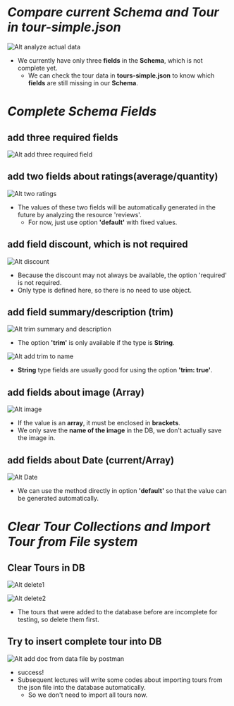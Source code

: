 # **_Compare current Schema and Tour in tour-simple.json_**

![Alt analyze actual data](pic/bandicam%202022-10-24%2023-12-13-925.jpg)

- We currently have only three **fields** in the **Schema**, which is not complete yet.
  - We can check the tour data in **tours-simple.json** to know which **fields** are still missing in our **Schema**.

# **_Complete Schema Fields_**

## **add three required fields**

![Alt add three required field](pic/bandicam%202022-10-24%2023-14-55-810.jpg)

## **add two fields about ratings(average/quantity)**

![Alt two ratings](pic/bandicam%202022-10-24%2023-17-57-595.jpg)

- The values of these two fields will be automatically generated in the future by analyzing the resource 'reviews'.
  - For now, just use option **'default'** with fixed values.

## **add field discount, which is not required**

![Alt discount](pic/bandicam%202022-10-24%2023-19-55-284.jpg)

- Because the discount may not always be available, the option 'required' is not required.
- Only type is defined here, so there is no need to use object.

## **add field summary/description (trim)**

![Alt trim summary and description](pic/bandicam%202022-10-24%2023-24-16-256.jpg)

- The option **'trim'** is only available if the type is **String**.

![Alt add trim to name](pic/bandicam%202022-10-24%2023-25-01-113.jpg)

- **String** type fields are usually good for using the option **'trim: true'**.

## **add fields about image (Array)**

![Alt image](pic/bandicam%202022-10-24%2023-27-24-612.jpg)

- If the value is an **array**, it must be enclosed in **brackets**.
- We only save the **name of the image** in the DB, we don't actually save the image in.

## **add fields about Date (current/Array)**

![Alt Date](pic/bandicam%202022-10-24%2023-31-36-987.jpg)

- We can use the method directly in option **'default'** so that the value can be generated automatically.

# **_Clear Tour Collections and Import Tour from File system_**

## **Clear Tours in DB**

![Alt delete1](pic/bandicam%202022-10-24%2023-33-47-041.jpg)

![Alt delete2](pic/bandicam%202022-10-24%2023-34-00-754.jpg)

- The tours that were added to the database before are incomplete for testing, so delete them first.

## **Try to insert complete tour into DB**

![Alt add doc from data file by postman](pic/bandicam%202022-10-24%2023-37-36-018.jpg)

- success!
- Subsequent lectures will write some codes about importing tours from the json file into the database automatically.
  - So we don't need to import all tours now.
